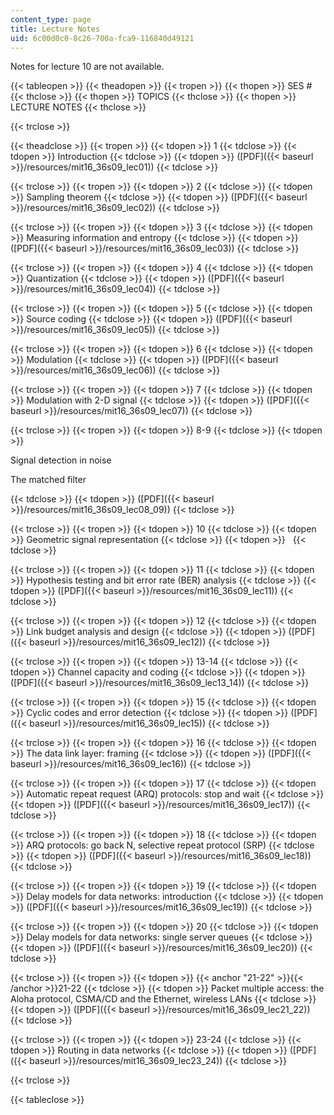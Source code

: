 ```yaml
---
content_type: page
title: Lecture Notes
uid: 6c00d0c0-8c26-700a-fca9-116840d49121
---
```


Notes for lecture 10 are not available.

{{< tableopen >}}
{{< theadopen >}}
{{< tropen >}}
{{< thopen >}}
SES #
{{< thclose >}}
{{< thopen >}}
TOPICS
{{< thclose >}}
{{< thopen >}}
LECTURE NOTES
{{< thclose >}}

{{< trclose >}}

{{< theadclose >}}
{{< tropen >}}
{{< tdopen >}}
1
{{< tdclose >}}
{{< tdopen >}}
Introduction
{{< tdclose >}}
{{< tdopen >}}
([PDF]({{< baseurl >}}/resources/mit16_36s09_lec01))
{{< tdclose >}}

{{< trclose >}}
{{< tropen >}}
{{< tdopen >}}
2
{{< tdclose >}}
{{< tdopen >}}
Sampling theorem
{{< tdclose >}}
{{< tdopen >}}
([PDF]({{< baseurl >}}/resources/mit16_36s09_lec02))
{{< tdclose >}}

{{< trclose >}}
{{< tropen >}}
{{< tdopen >}}
3
{{< tdclose >}}
{{< tdopen >}}
Measuring information and entropy
{{< tdclose >}}
{{< tdopen >}}
([PDF]({{< baseurl >}}/resources/mit16_36s09_lec03))
{{< tdclose >}}

{{< trclose >}}
{{< tropen >}}
{{< tdopen >}}
4
{{< tdclose >}}
{{< tdopen >}}
Quantization
{{< tdclose >}}
{{< tdopen >}}
([PDF]({{< baseurl >}}/resources/mit16_36s09_lec04))
{{< tdclose >}}

{{< trclose >}}
{{< tropen >}}
{{< tdopen >}}
5
{{< tdclose >}}
{{< tdopen >}}
Source coding
{{< tdclose >}}
{{< tdopen >}}
([PDF]({{< baseurl >}}/resources/mit16_36s09_lec05))
{{< tdclose >}}

{{< trclose >}}
{{< tropen >}}
{{< tdopen >}}
6
{{< tdclose >}}
{{< tdopen >}}
Modulation
{{< tdclose >}}
{{< tdopen >}}
([PDF]({{< baseurl >}}/resources/mit16_36s09_lec06))
{{< tdclose >}}

{{< trclose >}}
{{< tropen >}}
{{< tdopen >}}
7
{{< tdclose >}}
{{< tdopen >}}
Modulation with 2-D signal
{{< tdclose >}}
{{< tdopen >}}
([PDF]({{< baseurl >}}/resources/mit16_36s09_lec07))
{{< tdclose >}}

{{< trclose >}}
{{< tropen >}}
{{< tdopen >}}
8-9
{{< tdclose >}}
{{< tdopen >}}


Signal detection in noise

The matched filter


{{< tdclose >}}
{{< tdopen >}}
([PDF]({{< baseurl >}}/resources/mit16_36s09_lec08_09))
{{< tdclose >}}

{{< trclose >}}
{{< tropen >}}
{{< tdopen >}}
10
{{< tdclose >}}
{{< tdopen >}}
Geometric signal representation
{{< tdclose >}}
{{< tdopen >}}
 
{{< tdclose >}}

{{< trclose >}}
{{< tropen >}}
{{< tdopen >}}
11
{{< tdclose >}}
{{< tdopen >}}
Hypothesis testing and bit error rate (BER) analysis
{{< tdclose >}}
{{< tdopen >}}
([PDF]({{< baseurl >}}/resources/mit16_36s09_lec11))
{{< tdclose >}}

{{< trclose >}}
{{< tropen >}}
{{< tdopen >}}
12
{{< tdclose >}}
{{< tdopen >}}
Link budget analysis and design
{{< tdclose >}}
{{< tdopen >}}
([PDF]({{< baseurl >}}/resources/mit16_36s09_lec12))
{{< tdclose >}}

{{< trclose >}}
{{< tropen >}}
{{< tdopen >}}
13-14
{{< tdclose >}}
{{< tdopen >}}
Channel capacity and coding
{{< tdclose >}}
{{< tdopen >}}
([PDF]({{< baseurl >}}/resources/mit16_36s09_lec13_14))
{{< tdclose >}}

{{< trclose >}}
{{< tropen >}}
{{< tdopen >}}
15
{{< tdclose >}}
{{< tdopen >}}
Cyclic codes and error detection
{{< tdclose >}}
{{< tdopen >}}
([PDF]({{< baseurl >}}/resources/mit16_36s09_lec15))
{{< tdclose >}}

{{< trclose >}}
{{< tropen >}}
{{< tdopen >}}
16
{{< tdclose >}}
{{< tdopen >}}
The data link layer: framing
{{< tdclose >}}
{{< tdopen >}}
([PDF]({{< baseurl >}}/resources/mit16_36s09_lec16))
{{< tdclose >}}

{{< trclose >}}
{{< tropen >}}
{{< tdopen >}}
17
{{< tdclose >}}
{{< tdopen >}}
Automatic repeat request (ARQ) protocols: stop and wait
{{< tdclose >}}
{{< tdopen >}}
([PDF]({{< baseurl >}}/resources/mit16_36s09_lec17))
{{< tdclose >}}

{{< trclose >}}
{{< tropen >}}
{{< tdopen >}}
18
{{< tdclose >}}
{{< tdopen >}}
ARQ protocols: go back N, selective repeat protocol (SRP)
{{< tdclose >}}
{{< tdopen >}}
([PDF]({{< baseurl >}}/resources/mit16_36s09_lec18))
{{< tdclose >}}

{{< trclose >}}
{{< tropen >}}
{{< tdopen >}}
19
{{< tdclose >}}
{{< tdopen >}}
Delay models for data networks: introduction
{{< tdclose >}}
{{< tdopen >}}
([PDF]({{< baseurl >}}/resources/mit16_36s09_lec19))
{{< tdclose >}}

{{< trclose >}}
{{< tropen >}}
{{< tdopen >}}
20
{{< tdclose >}}
{{< tdopen >}}
Delay models for data networks: single server queues
{{< tdclose >}}
{{< tdopen >}}
([PDF]({{< baseurl >}}/resources/mit16_36s09_lec20))
{{< tdclose >}}

{{< trclose >}}
{{< tropen >}}
{{< tdopen >}}
{{< anchor "21-22" >}}{{< /anchor >}}21-22
{{< tdclose >}}
{{< tdopen >}}
Packet multiple access: the Aloha protocol, CSMA/CD and the Ethernet, wireless LANs
{{< tdclose >}}
{{< tdopen >}}
([PDF]({{< baseurl >}}/resources/mit16_36s09_lec21_22))
{{< tdclose >}}

{{< trclose >}}
{{< tropen >}}
{{< tdopen >}}
23-24
{{< tdclose >}}
{{< tdopen >}}
Routing in data networks
{{< tdclose >}}
{{< tdopen >}}
([PDF]({{< baseurl >}}/resources/mit16_36s09_lec23_24))
{{< tdclose >}}

{{< trclose >}}

{{< tableclose >}}